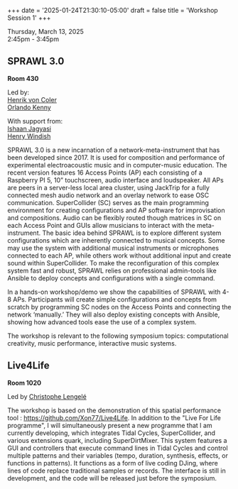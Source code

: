 
+++
date = '2025-01-24T21:30:10-05:00'
draft = false
title = 'Workshop Session 1'
+++

Thursday, March 13, 2025  
2:45pm - 3:45pm

## SPRAWL 3.0

**Room 430**


Led by:  
[Henrik von Coler](/bios/#henrik-von-coler)  
[Orlando Kenny](/bios/#orlando-kenny)  



With support from:  
[Ishaan Jagyasi](/bios/#ishaan-jagyasi)  
[Henry Windish](/bios/#henry-windish)  



SPRAWL 3.0 is a new incarnation of a network-meta-instrument that has been developed since 2017. It is used for composition and performance of experimental electroacoustic music and in computer-music education. The recent version features 16 Access Points (AP) each consisting of a Raspberry PI 5, 10” touchscreen, audio interface and loudspeaker. All APs are peers in a server-less local area cluster, using JackTrip for a fully connected mesh audio network and an overlay network to ease OSC communication. SuperCollider (SC) serves as the main programming environment for creating configurations and AP software for improvisation and compositions. Audio can be flexibly routed though matrices in SC on each Access Point and GUIs allow musicians to interact with the meta-instrument. The basic idea behind SPRAWL is to explore different system configurations which are inherently connected to musical concepts. Some may use the system with additional musical instruments or microphones connected to each AP, while others work without additional input and create sound within SuperCollider. To make the reconfiguration of this complex system fast and robust, SPRAWL relies on professional admin-tools like Ansible to deploy concepts and configurations with a single command.

In a hands-on workshop/demo we show the capabilities of SPRAWL with 4-8 APs. Participants will create simple configurations and concepts from scratch by programming SC nodes on the Access Points and connecting the network ‘manually.’ They will also deploy existing concepts with Ansible, showing how advanced tools ease the use of a complex system.

The workshop is relevant to the following symposium topics: computational creativity, music performance, interactive music systems.

## Live4Life

**Room 1020**


Led by [Christophe Lengelé](/bios/#christophe-lengelé)



The workshop is based on the demonstration of  this spatial performance tool : https://github.com/Xon77/Live4Life. In addition to the "Live For Life programme", I will simultaneously present a new programme that I am currently developing, which integrates Tidal Cycles, SuperCollider, and various extensions quark, including SuperDirtMixer. This system features a GUI and controllers that execute command lines in Tidal Cycles and control multiple patterns and their variables (tempo, duration, synthesis, effects, or functions in patterns). It functions as a form of live coding DJing, where lines of code replace traditional samples or records. The interface is still in development, and the code will be released just before the symposium.

